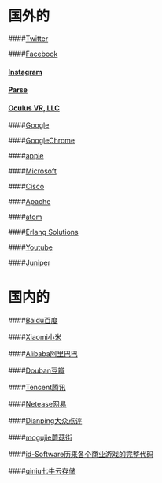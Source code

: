 # 国外的
####[Twitter](https://github.com/twitter)

####[Facebook](https://github.com/facebook)

#### [Instagram](https://github.com/instagram)

#### [Parse](https://github.com/parseplatform)

#### [Oculus VR, LLC](https://github.com/OculusVR)

####[Google](https://github.com/google)

####[GoogleChrome](https://github.com/GoogleChrome)

####[apple](https://github.com/apple)

####[Microsoft](https://github.com/microsoft)

####[Cisco](https://github.com/cisco)

####[Apache](https://github.com/apache)

####[atom](https://github.com/atom)

####[Erlang Solutions](https://github.com/esl)

####[Youtube](https://github.com/youtube)

####[Juniper](https://github.com/juniper)

# 国内的

####[Baidu百度](https://github.com/baidu)

####[Xiaomi小米](https://github.com/xiaomi)

####[Alibaba阿里巴巴](https://github.com/alibaba)

####[Douban豆瓣](https://github.com/douban)

####[Tencent腾讯](https://github.com/TencentOpen)

####[Netease网易](https://github.com/netease)

####[Dianping大众点评](https://github.com/dianping)

####[mogujie蘑菇街](https://github.com/mogujie)

####[id-Software历来各个商业游戏的完整代码](https://github.com/id-Software)

####[qiniu七牛云存储](https://github.com/qiniu)
